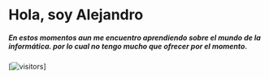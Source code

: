 # Hola, soy Alejandro

##### En estos momentos aun me encuentro aprendiendo sobre el mundo de la informática. por lo cual no tengo mucho que ofrecer por el momento.

[![visitors](https://visitor-badge.glitch.me/badge?page_id=AlejandroP02.visitor-badge&left_color=green&right_color=red)]
